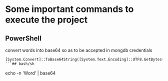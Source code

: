 # Some important commands to execute the project 
## PowerShell
convert words into base64 so as to be accepted in mongdb credentials
```
[System.Convert]::ToBase64String([System.Text.Encoding]::UTF8.GetBytes('Word')) 
```## bash/sh
```
echo -n 'Word' | base64
```


